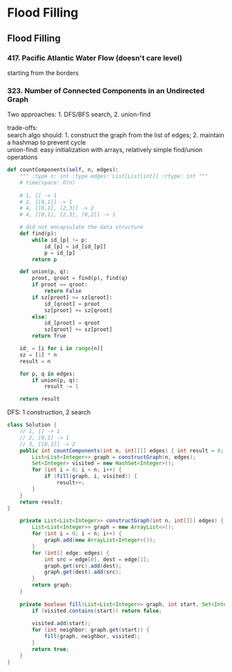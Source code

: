 # Flood Filling

## Flood Filling

### 417. Pacific Atlantic Water Flow \(doesn't care level\)

starting from the borders

### 323. **Number of Connected Components in an Undirected Graph**

Two approaches: 1. DFS/BFS search, 2. union-find

trade-offs:   
search algo should: 1. construct the graph from the list of edges; 2. maintain a hashmap to prevent cycle  
union-find: easy initialization with arrays, relatively simple find/union operations

```python
def countComponents(self, n, edges): 
    """ :type n: int :type edges: List[List[int]] :rtype: int """
    # time/space: O(n)
    
    # 1, [] -> 1
    # 2, [[0,1]] -> 1
    # 4, [[0,1], [2,3]] -> 2
    # 4, [[0,1], [2,3], [0,2]] -> 1

    # did not encapsulate the data structure
    def find(p):
        while id_[p] != p:
            id_[p] = id_[id_[p]]
            p = id_[p]
        return p

    def union(p, q):
        proot, qroot = find(p), find(q)
        if proot == qroot:
            return False
        if sz[proot] >= sz[qroot]:
            id_[qroot] = proot
            sz[proot] += sz[qroot]
        else:
            id_[proot] = qroot
            sz[qroot] += sz[proot]
        return True

    id_ = [i for i in range(n)]
    sz = [1] * n
    result = n

    for p, q in edges:
        if union(p, q):
            result -= 1

    return result
```

DFS: 1 construction, 2 search

```java
class Solution { 
    // 1, [] -> 1 
    // 2, [0,1] -> 1
    // 3, [[0,1]] -> 2 
    public int countComponents(int n, int[][] edges) { int result = 0;    
        List<List<Integer>> graph = constructGraph(n, edges);
        Set<Integer> visited = new HashSet<Integer>();
        for (int i = 0; i < n; i++) {
            if (fill(graph, i, visited)) {
                result++;
        }
    }
    return result;
}

    private List<List<Integer>> constructGraph(int n, int[][] edges) {
        List<List<Integer>> graph = new ArrayList<>();
        for (int i = 0; i < n; i++) {
            graph.add(new ArrayList<Integer>());
        }
        for (int[] edge: edges) {
            int src = edge[0], dest = edge[1];
            graph.get(src).add(dest);
            graph.get(dest).add(src);
        }
        return graph;
    }
    
    private boolean fill(List<List<Integer>> graph, int start, Set<Integer> visited) {
        if (visited.contains(start)) return false;
    
        visited.add(start);
        for (int neighbor: graph.get(start)) {
            fill(graph, neighbor, visited);
        }
        return true;
    }
}
```

### 

